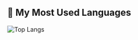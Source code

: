 ## 🚀 My Most Used Languages
![Top Langs](https://github-readme-stats.vercel.app/api/top-langs/?username=sellierm&layout=compact&theme=radical)
